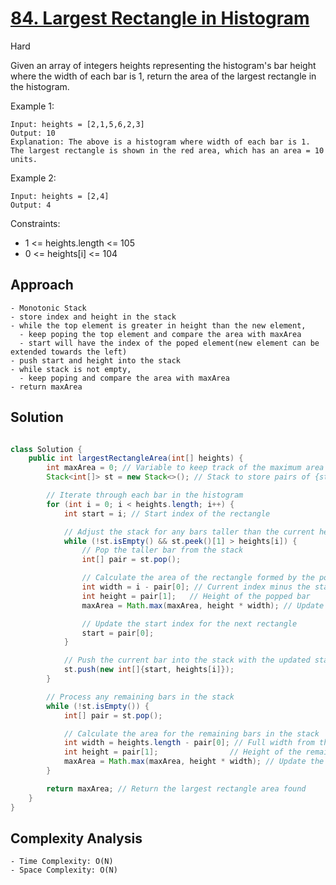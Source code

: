 # [84. Largest Rectangle in Histogram](https://leetcode.com/problems/largest-rectangle-in-histogram/)
Hard


Given an array of integers heights representing the histogram's bar height where the width of each bar is 1, return the area of the largest rectangle in the histogram.

 

Example 1:
```
Input: heights = [2,1,5,6,2,3]
Output: 10
Explanation: The above is a histogram where width of each bar is 1.
The largest rectangle is shown in the red area, which has an area = 10 units.
```
Example 2:
```
Input: heights = [2,4]
Output: 4
 ```

Constraints:

- 1 <= heights.length <= 105
- 0 <= heights[i] <= 104

## Approach
```
- Monotonic Stack
- store index and height in the stack
- while the top element is greater in height than the new element, 
  - keep poping the top element and compare the area with maxArea
  - start will have the index of the poped element(new element can be extended towards the left)
- push start and height into the stack
- while stack is not empty,
  - keep poping and compare the area with maxArea
- return maxArea
```

## Solution
```java

class Solution {
    public int largestRectangleArea(int[] heights) {
        int maxArea = 0; // Variable to keep track of the maximum area
        Stack<int[]> st = new Stack<>(); // Stack to store pairs of {start index, height}

        // Iterate through each bar in the histogram
        for (int i = 0; i < heights.length; i++) {
            int start = i; // Start index of the rectangle

            // Adjust the stack for any bars taller than the current height
            while (!st.isEmpty() && st.peek()[1] > heights[i]) {
                // Pop the taller bar from the stack
                int[] pair = st.pop();

                // Calculate the area of the rectangle formed by the popped bar
                int width = i - pair[0]; // Current index minus the start index
                int height = pair[1];   // Height of the popped bar
                maxArea = Math.max(maxArea, height * width); // Update the maximum area

                // Update the start index for the next rectangle
                start = pair[0];
            }

            // Push the current bar into the stack with the updated start index
            st.push(new int[]{start, heights[i]});
        }

        // Process any remaining bars in the stack
        while (!st.isEmpty()) {
            int[] pair = st.pop();

            // Calculate the area for the remaining bars in the stack
            int width = heights.length - pair[0]; // Full width from the start index to the end
            int height = pair[1];                // Height of the remaining bar
            maxArea = Math.max(maxArea, height * width); // Update the maximum area
        }

        return maxArea; // Return the largest rectangle area found
    }
}
```

## Complexity Analysis
```
- Time Complexity: O(N)
- Space Complexity: O(N)
```
